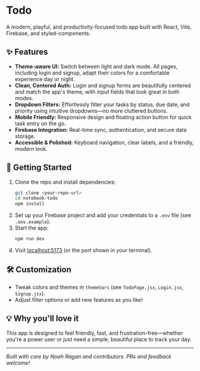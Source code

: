 # Todo

A modern, playful, and productivity-focused todo app built with React, Vite, Firebase, and styled-components.

## ✨ Features
- **Theme-aware UI:** Switch between light and dark mode. All pages, including login and signup, adapt their colors for a comfortable experience day or night.
- **Clean, Centered Auth:** Login and signup forms are beautifully centered and match the app's theme, with input fields that look great in both modes.
- **Dropdown Filters:** Effortlessly filter your tasks by status, due date, and priority using intuitive dropdowns—no more cluttered buttons.
- **Mobile Friendly:** Responsive design and floating action button for quick task entry on the go.
- **Firebase Integration:** Real-time sync, authentication, and secure data storage.
- **Accessible & Polished:** Keyboard navigation, clear labels, and a friendly, modern look.

## 🚀 Getting Started
1. Clone the repo and install dependencies:
   ```bash
   git clone <your-repo-url>
   cd notebook-todo
   npm install
   ```
2. Set up your Firebase project and add your credentials to a `.env` file (see `.env.example`).
3. Start the app:
   ```bash
   npm run dev
   ```
4. Visit [localhost:5173](http://localhost:5173) (or the port shown in your terminal).

## 🛠️ Customization
- Tweak colors and themes in `themeVars` (see `TodoPage.jsx`, `Login.jsx`, `Signup.jsx`).
- Adjust filter options or add new features as you like!

## 💡 Why you'll love it
This app is designed to feel friendly, fast, and frustration-free—whether you're a power user or just need a simple, beautiful place to track your day.

---

*Built with care by Noah Ragan and contributors. PRs and feedback welcome!*